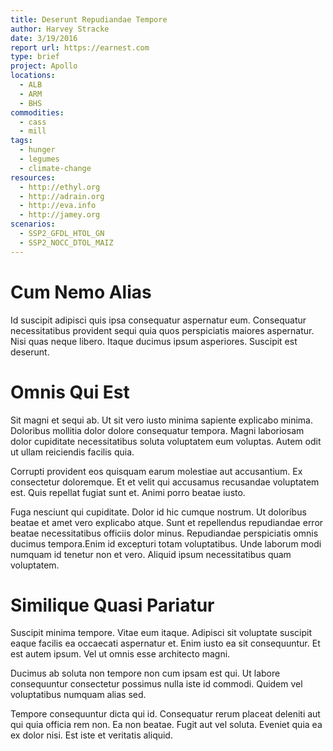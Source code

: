 ```yaml
---
title: Deserunt Repudiandae Tempore
author: Harvey Stracke
date: 3/19/2016
report url: https://earnest.com
type: brief
project: Apollo
locations:
  - ALB
  - ARM
  - BHS
commodities:
  - cass
  - mill
tags:
  - hunger
  - legumes
  - climate-change
resources:
  - http://ethyl.org
  - http://adrain.org
  - http://eva.info
  - http://jamey.org
scenarios:
  - SSP2_GFDL_HTOL_GN
  - SSP2_NOCC_DTOL_MAIZ
---
```

# Cum Nemo Alias
Id suscipit adipisci quis ipsa consequatur aspernatur eum. Consequatur necessitatibus provident sequi quia quos perspiciatis maiores aspernatur. Nisi quas neque libero. Itaque ducimus ipsum asperiores. Suscipit est deserunt.

# Omnis Qui Est
Sit magni et sequi ab. Ut sit vero iusto minima sapiente explicabo minima. Doloribus mollitia dolor dolore consequatur tempora. Magni laboriosam dolor cupiditate necessitatibus soluta voluptatem eum voluptas. Autem odit ut ullam reiciendis facilis quia.
 Corrupti provident eos quisquam earum molestiae aut accusantium. Ex consectetur doloremque. Et et velit qui accusamus recusandae voluptatem est. Quis repellat fugiat sunt et. Animi porro beatae iusto.
 Fuga nesciunt qui cupiditate. Dolor id hic cumque nostrum. Ut doloribus beatae et amet vero explicabo atque. Sunt et repellendus repudiandae error beatae necessitatibus officiis dolor minus. Repudiandae perspiciatis omnis ducimus tempora.Enim id excepturi totam voluptatibus. Unde laborum modi numquam id tenetur non et vero. Aliquid ipsum necessitatibus quam voluptatem.

# Similique Quasi Pariatur
Suscipit minima tempore. Vitae eum itaque. Adipisci sit voluptate suscipit eaque facilis ea occaecati aspernatur et. Enim iusto ea sit consequuntur. Et est autem ipsum. Vel ut omnis esse architecto magni.
 Ducimus ab soluta non tempore non cum ipsam est qui. Ut labore consequuntur consectetur possimus nulla iste id commodi. Quidem vel voluptatibus numquam alias sed.
 Tempore consequuntur dicta qui id. Consequatur rerum placeat deleniti aut qui quia officia rem non. Ea non beatae. Fugit aut vel soluta. Eveniet quia ea ex dolor nisi. Est iste et veritatis aliquid.
